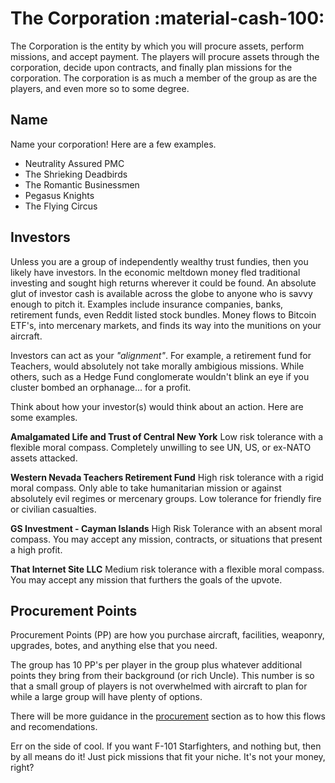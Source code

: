 # The Corporation :material-cash-100:

The Corporation is the entity by which you will procure assets, perform missions, and accept payment. The players will procure assets through the corporation, decide upon contracts, and finally plan missions for the corporation. The corporation is as much a member of the group as are the players, and even more so to some degree.

## Name

Name your corporation! Here are a few examples.

* Neutrality Assured PMC
* The Shrieking Deadbirds
* The Romantic Businessmen
* Pegasus Knights
* The Flying Circus

## Investors

Unless you are a group of independently wealthy trust fundies, then you likely have investors. In the economic meltdown money fled traditional investing and sought high returns wherever it could be found. An absolute glut of investor cash is available across the globe to anyone who is savvy enough to pitch it. Examples include insurance companies, banks, retirement funds, even Reddit listed stock bundles. Money flows to Bitcoin ETF's, into mercenary markets, and finds its way into the munitions on your aircraft.

Investors can act as your *"alignment"*. For example, a retirement fund for Teachers, would absolutely not take morally ambigious missions. While others, such as a Hedge Fund conglomerate wouldn't blink an eye if you cluster bombed an orphanage... for a profit. 

Think about how your investor(s) would think about an action. Here are some examples.

**Amalgamated Life and Trust of Central New York** Low risk tolerance with a flexible moral compass. Completely unwilling to see UN, US, or ex-NATO assets attacked.

**Western Nevada Teachers Retirement Fund** High risk tolerance with a rigid moral compass. Only able to take humanitarian mission or against absolutely evil regimes or mercenary groups. Low tolerance for friendly fire or civilian casualties.

**GS Investment - Cayman Islands** High Risk Tolerance with an absent moral compass. You may accept any mission, contracts, or situations that present a high profit.

**That Internet Site LLC** Medium risk tolerance with a flexible moral compass. You may accept any mission that furthers the goals of the upvote.

## Procurement Points

Procurement Points (PP) are how you purchase aircraft, facilities, weaponry, upgrades, botes, and anything else that you need.

The group has 10 PP's per player in the group plus whatever additional points they bring from their background (or rich Uncle). This number is so that a small group of players is not overwhelmed with aircraft to plan for while a large group will have plenty of options.

There will be more guidance in the [procurement](../procurement/process.md) section as to how this flows and recomendations. 

Err on the side of cool. If you want F-101 Starfighters, and nothing but, then by all means do it! Just pick missions that fit your niche. It's not your money, right?

